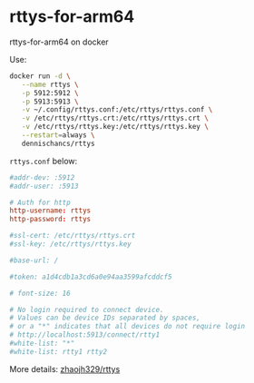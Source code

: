 # rttys-for-arm64
rttys-for-arm64 on docker

Use:
```bash
docker run -d \
   --name rttys \
   -p 5912:5912 \
   -p 5913:5913 \
   -v ~/.config/rttys.conf:/etc/rttys/rttys.conf \
   -v /etc/rttys/rttys.crt:/etc/rttys/rttys.crt \
   -v /etc/rttys/rttys.key:/etc/rttys/rttys.key \
   --restart=always \
   dennischancs/rttys
```

`rttys.conf` below: 
```conf
#addr-dev: :5912
#addr-user: :5913

# Auth for http
http-username: rttys
http-password: rttys

#ssl-cert: /etc/rttys/rttys.crt
#ssl-key: /etc/rttys/rttys.key

#base-url: /

#token: a1d4cdb1a3cd6a0e94aa3599afcddcf5

# font-size: 16

# No login required to connect device.
# Values can be device IDs separated by spaces,
# or a "*" indicates that all devices do not require login
# http://localhost:5913/connect/rtty1
#white-list: "*"
#white-list: rtty1 rtty2
```

More details: [zhaojh329/rttys](https://github.com/zhaojh329/rttys/issues)